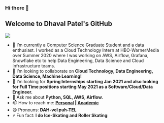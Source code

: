 ### Hi there 👋
## Welcome to Dhaval Patel's GitHub

![](https://komarev.com/ghpvc/?username=dhavalpatel290)


- 🔭 I’m currently a Computer Science Graduate Student and a data enthusiast. I worked as a Cloud Technology Intern at HBO-WarnerMedia over Summer 2020 where I was working on AWS, Airflow, Grafana, Snowflake etc to help Data Engineering, Data Science and Cloud Infrastructure teams.
- 👯 I’m looking to collaborate on **Cloud Technology, Data Engineering, Data Science, Machine Learning!**
- 🤔 I’m looking for **Spring Internships starting Jan 2021 and also looking for Full Time positions starting May 2021 as a Software/Cloud/Data Engineer.**
- 💬 Ask me about **Python, SQL, AWS, Airflow.**
- 📫 How to reach me: **[Personal](mailto:dhavalpatel290@gmail.com) | [Academic](mailto:dhaval.j.patel@nyu.edu)**
- 😄 Pronouns: **DAH-vel puh-TEL**
- ⚡ Fun fact: **I do Ice-Skating and Roller Skating**


<!--
**dhavalpatel290/dhavalpatel290** is a ✨ _special_ ✨ repository because its `README.md` (this file) appears on your GitHub profile.

Here are some ideas to get you started:

- 🔭 I’m currently working on ...
- 🌱 I’m currently learning ...
- 👯 I’m looking to collaborate on ...
- 🤔 I’m looking for help with ...
- 💬 Ask me about ...
- 📫 How to reach me: ...
- 😄 Pronouns: ...
- ⚡ Fun fact: ...
-->
